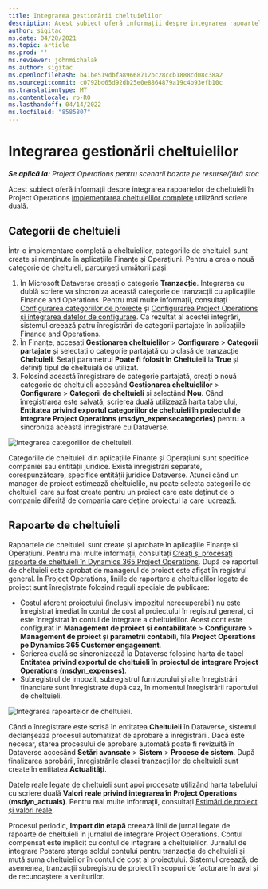 ```yaml
---
title: Integrarea gestionării cheltuielilor
description: Acest subiect oferă informații despre integrarea rapoartelor de cheltuieli în Project Operations utilizând scriere duală.
author: sigitac
ms.date: 04/28/2021
ms.topic: article
ms.prod: ''
ms.reviewer: johnmichalak
ms.author: sigitac
ms.openlocfilehash: b41be519dbfa89668712bc28ccb1888cd08c38a2
ms.sourcegitcommit: c0792bd65d92db25e0e8864879a19c4b93efb10c
ms.translationtype: MT
ms.contentlocale: ro-RO
ms.lasthandoff: 04/14/2022
ms.locfileid: "8585807"
---
```

# <a name="expense-management-integration"></a>Integrarea gestionării cheltuielilor

_**Se aplică la:** Project Operations pentru scenarii bazate pe resurse/fără stoc_

Acest subiect oferă informații despre integrarea rapoartelor de cheltuieli în Project Operations [implementarea cheltuielilor complete](../expense/expense-overview.md) utilizând scriere duală.

## <a name="expense-categories"></a>Categorii de cheltuieli

Într-o implementare completă a cheltuielilor, categoriile de cheltuieli sunt create și menținute în aplicațiile Finanțe și Operațiuni. Pentru a crea o nouă categorie de cheltuieli, parcurgeți următorii pași:

1. În Microsoft Dataverse creeați o categorie **Tranzacție**. Integrarea cu dublă scriere va sincroniza această categorie de tranzacții cu aplicațiile Finance and Operations. Pentru mai multe informații, consultați [Configurarea categoriilor de proiecte](/dynamics365/project-operations/project-accounting/configure-project-categories) și [Configurarea Project Operations și integrarea datelor de configurare](resource-dual-write-setup-integration.md). Ca rezultat al acestei integrări, sistemul creează patru înregistrări de categorii partajate în aplicațiile Finance and Operations.
2. În Finanțe, accesați **Gestionarea cheltuielilor** > **Configurare** > **Categorii partajate** și selectați o categorie partajată cu o clasă de tranzacție **Cheltuieli**. Setați parametrul **Poate fi folosit în Cheltuieli** la **True** și definiți tipul de cheltuială de utilizat.
3. Folosind această înregistrare de categorie partajată, creați o nouă categorie de cheltuieli accesând **Gestionarea cheltuielilor** > **Configurare** > **Categorii de cheltuieli** și selectând **Nou**. Când înregistrarea este salvată, scrierea duală utilizează harta tabelului, **Entitatea privind exportul categoriilor de cheltuieli în proiectul de integrare Project Operations (msdyn\_expensecategories)** pentru a sincroniza această înregistrare cu Dataverse.

  ![Integrarea categoriilor de cheltuieli.](./media/DW6ExpenseCategories.png)

Categoriile de cheltuieli din aplicațiile Finanțe și Operațiuni sunt specifice companiei sau entității juridice. Există înregistrări separate, corespunzătoare, specifice entității juridice Dataverse. Atunci când un manager de proiect estimează cheltuielile, nu poate selecta categoriile de cheltuieli care au fost create pentru un proiect care este deținut de o companie diferită de compania care deține proiectul la care lucrează. 

## <a name="expense-reports"></a>Rapoarte de cheltuieli

Rapoartele de cheltuieli sunt create și aprobate în aplicațiile Finanțe și Operațiuni. Pentru mai multe informații, consultați [Creați și procesați rapoarte de cheltuieli în Dynamics 365 Project Operations](/learn/modules/create-process-expense-reports/). După ce raportul de cheltuieli este aprobat de managerul de proiect este afișat în registrul general. În Project Operations, liniile de raportare a cheltuielilor legate de proiect sunt înregistrate folosind reguli speciale de publicare:

  - Costul aferent proiectului (inclusiv impozitul nerecuperabil) nu este înregistrat imediat în contul de cost al proiectului în registrul general, ci este înregistrat în contul de integrare a cheltuielilor. Acest cont este configurat în **Management de proiect și contabilitate** > **Configurare** > **Management de proiect și parametrii contabili**, fila **Project Operations pe Dynamics 365 Customer engagement**.
  - Scrierea duală se sincronizează la Dataverse folosind harta de tabel **Entitatea privind exportul de cheltuieli în proiectul de integrare Project Operations (msdyn\_expenses)**.
  - Subregistrul de impozit, subregistrul furnizorului și alte înregistrări financiare sunt înregistrate după caz, în momentul înregistrării raportului de cheltuieli.

  ![Integrarea rapoartelor de cheltuieli.](./media/DW6ExpenseReports.png)

Când o înregistrare este scrisă în entitatea **Cheltuieli** în Dataverse, sistemul declanșează procesul automatizat de aprobare a înregistrării. Dacă este necesar, starea procesului de aprobare automată poate fi revizuită în Dataverse accesând **Setări avansate** > **Sistem** > **Procese de sistem**. După finalizarea aprobării, înregistrările clasei tranzacțiilor de cheltuieli sunt create în entitatea **Actualități**.

Datele reale legate de cheltuieli sunt apoi procesate utilizând harta tabelului cu scriere duală **Valori reale privind integrarea în Project Operations (msdyn\_actuals)**. Pentru mai multe informații, consultați [Estimări de proiect și valori reale](resource-dual-write-estimates-actuals.md).

Procesul periodic, **Import din etapă** creează linii de jurnal legate de rapoarte de cheltuieli în jurnalul de integrare Project Operations. Contul compensat este implicit cu contul de integrare a cheltuielilor. Jurnalul de integrare Postare șterge soldul contului pentru tranzacția de cheltuieli și mută suma cheltuielilor în contul de cost al proiectului. Sistemul creează, de asemenea, tranzacții subregistru de proiect în scopuri de facturare în aval și de recunoaștere a veniturilor.
